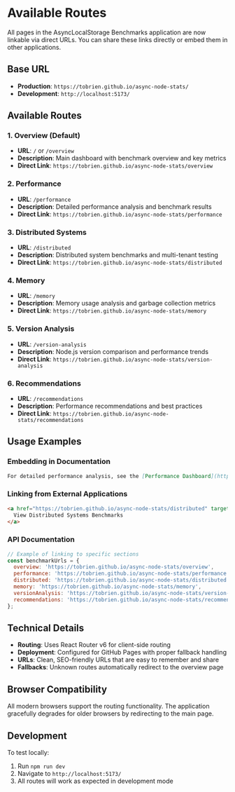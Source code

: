 # Available Routes

All pages in the AsyncLocalStorage Benchmarks application are now linkable via direct URLs. You can share these links directly or embed them in other applications.

## Base URL
- **Production**: `https://tobrien.github.io/async-node-stats/`
- **Development**: `http://localhost:5173/`

## Available Routes

### 1. Overview (Default)
- **URL**: `/` or `/overview`
- **Description**: Main dashboard with benchmark overview and key metrics
- **Direct Link**: `https://tobrien.github.io/async-node-stats/overview`

### 2. Performance
- **URL**: `/performance`
- **Description**: Detailed performance analysis and benchmark results
- **Direct Link**: `https://tobrien.github.io/async-node-stats/performance`

### 3. Distributed Systems
- **URL**: `/distributed`
- **Description**: Distributed system benchmarks and multi-tenant testing
- **Direct Link**: `https://tobrien.github.io/async-node-stats/distributed`

### 4. Memory
- **URL**: `/memory`
- **Description**: Memory usage analysis and garbage collection metrics
- **Direct Link**: `https://tobrien.github.io/async-node-stats/memory`

### 5. Version Analysis
- **URL**: `/version-analysis`
- **Description**: Node.js version comparison and performance trends
- **Direct Link**: `https://tobrien.github.io/async-node-stats/version-analysis`

### 6. Recommendations
- **URL**: `/recommendations`
- **Description**: Performance recommendations and best practices
- **Direct Link**: `https://tobrien.github.io/async-node-stats/recommendations`

## Usage Examples

### Embedding in Documentation
```markdown
For detailed performance analysis, see the [Performance Dashboard](https://tobrien.github.io/async-node-stats/performance).
```

### Linking from External Applications
```html
<a href="https://tobrien.github.io/async-node-stats/distributed" target="_blank">
  View Distributed Systems Benchmarks
</a>
```

### API Documentation
```javascript
// Example of linking to specific sections
const benchmarkUrls = {
  overview: 'https://tobrien.github.io/async-node-stats/overview',
  performance: 'https://tobrien.github.io/async-node-stats/performance',
  distributed: 'https://tobrien.github.io/async-node-stats/distributed',
  memory: 'https://tobrien.github.io/async-node-stats/memory',
  versionAnalysis: 'https://tobrien.github.io/async-node-stats/version-analysis',
  recommendations: 'https://tobrien.github.io/async-node-stats/recommendations'
};
```

## Technical Details

- **Routing**: Uses React Router v6 for client-side routing
- **Deployment**: Configured for GitHub Pages with proper fallback handling
- **URLs**: Clean, SEO-friendly URLs that are easy to remember and share
- **Fallbacks**: Unknown routes automatically redirect to the overview page

## Browser Compatibility

All modern browsers support the routing functionality. The application gracefully degrades for older browsers by redirecting to the main page.

## Development

To test locally:
1. Run `npm run dev`
2. Navigate to `http://localhost:5173/`
3. All routes will work as expected in development mode
